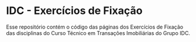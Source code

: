 # IDC - Exercícios de Fixação

Esse repositório contém o código das páginas dos Exercícios de Fixação das disciplinas do Curso Técnico em Transações Imobiliárias do Grupo IDC.
